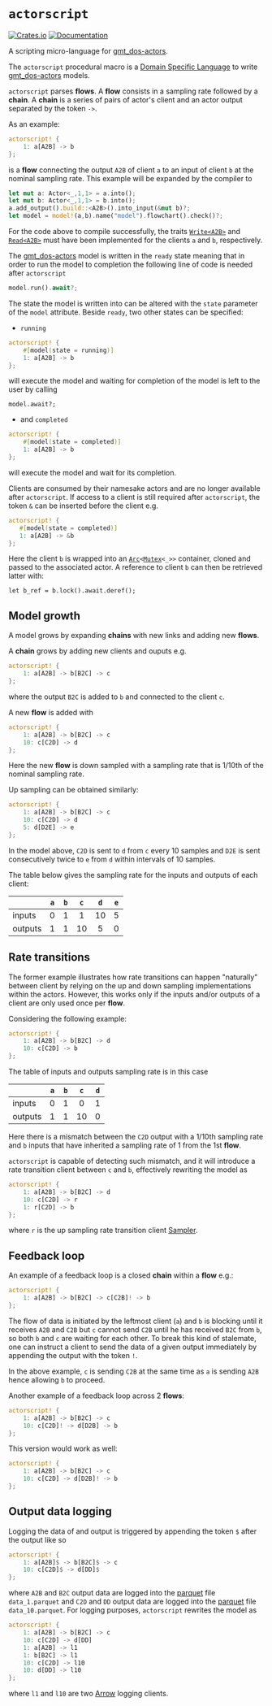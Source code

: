 # `actorscript`

[![Crates.io](https://img.shields.io/crates/v/gmt_dos-actors_dsl.svg)](https://crates.io/crates/gmt_dos-actors_dsl)
[![Documentation](https://docs.rs/gmt_dos-actors_dsl/badge.svg)](https://docs.rs/gmt_dos-actors_dsl/)

A scripting micro-language for [gmt_dos-actors].

The `actorscript` procedural macro is a [Domain Specific Language] to write [gmt_dos-actors] models.

`actorscript` parses **flows**.
A **flow** consists in a sampling rate followed by a **chain**.
A **chain** is a series of pairs of actor's client and an actor output separated by the token `->`.

As an example:
```rust
actorscript! {
    1: a[A2B] -> b
};
```
is a **flow** connecting the output `A2B` of client `a` to an input of client `b` at the nominal sampling rate.
This example will be expanded by the compiler to
```rust
let mut a: Actor<_,1,1> = a.into();
let mut b: Actor<_,1,1> = b.into();
a.add_output().build::<A2B>().into_input(&mut b)?;
let model = model!(a,b).name("model").flowchart().check()?;
```
For the code above to compile successfully, the traits [`Write<A2B>`] and [`Read<A2B>`]
must have been implemented for the clients `a` and `b`, respectively.

The [gmt_dos-actors] model is written in the `ready` state meaning that in order to run the model to completion
the following line of code is needed after `actorscript`
```rust
model.run().await?;
```
The state the model is written into can be altered with the `state` parameter of the `model` attribute.
Beside `ready`, two other states can be specified:
 * `running`
```rust
actorscript! {
    #[model(state = running)]
    1: a[A2B] -> b
};
```
will execute the model and waiting for completion of the model is left to the user by calling
```
model.await?;
```
  * and `completed`
```rust
actorscript! {
    #[model(state = completed)]
    1: a[A2B] -> b
};
```
will execute the model and wait for its completion.

Clients are consumed by their namesake actors and are no longer available after `actorscript`.
If access to a client is still required after `actorscript`, the token `&` can be inserted before the client e.g.
 ```rust
actorscript! {
    #[model(state = completed)]
    1: a[A2B] -> &b
};
```
Here the client `b` is wrapped into an [`Arc`]`<`[`Mutex`]`<_>>` container, cloned and passed to the associated actor.
A reference to client `b` can then be retrieved latter with:
```
let b_ref = b.lock().await.deref();
```

## Model growth

A model grows by expanding **chains** with new links and adding new **flows**.

A **chain** grows by adding new clients and ouputs e.g.
```rust
actorscript! {
    1: a[A2B] -> b[B2C] -> c
};
```
where the output `B2C` is added to `b` and connected to the client `c`.

A new **flow** is added with
```rust
actorscript! {
    1: a[A2B] -> b[B2C] -> c
    10: c[C2D] -> d
};
```
Here the new **flow**  is down sampled with a sampling rate that is 1/10th of the nominal sampling rate.

Up sampling can be obtained similarly:
```rust
actorscript! {
    1: a[A2B] -> b[B2C] -> c
    10: c[C2D] -> d
    5: d[D2E] -> e
};
```
In the model above, `C2D` is sent to `d` from `c` every 10 samples
and `D2E` is sent consecutively twice to `e` from `d` within intervals of 10 samples.

The table below gives the sampling rate for the inputs and outputs of each client:

|        | `a` | `b` | `c` | `d` | `e` |
|--------|:---:|:---:|:---:|:---:|:---:|
| inputs | 0   | 1   | 1   | 10  | 5   |
| outputs| 1   | 1   | 10  | 5   | 0   |

## Rate transitions

The former example illustrates how rate transitions can happen "naturally" between client by
relying on the up and down sampling implementations within the actors.
However, this works only if the inputs and/or outputs of a client are only used once per **flow**.

Considering the following example:
```rust
actorscript! {
    1: a[A2B] -> b[B2C] -> d
    10: c[C2D] -> b
};
```
The table of inputs and outputs sampling rate is in this case

|        | `a` | `b` | `c` | `d` |
|--------|:---:|:---:|:---:|:---:|
| inputs | 0   | 1   | 0   | 1   |
| outputs| 1   | 1   | 10  | 0   |

Here there is a mismatch between the `C2D` output with a 1/10th sampling rate
and `b` inputs that have inherited a sampling rate of 1 from the 1st **flow**.

`actorscript` is capable of detecting such mismatch, and it will introduce a rate transition client
between `c` and `b`, effectively rewriting the model as
```rust
actorscript! {
    1: a[A2B] -> b[B2C] -> d
    10: c[C2D] -> r
    1: r[C2D] -> b
};
```
where `r` is the up sampling rate transition client [Sampler].

## Feedback loop

An example of a feedback loop is a closed **chain** within a **flow** e.g.:
```rust
actorscript! {
    1: a[A2B] -> b[B2C] -> c[C2B]! -> b
};
```
The flow of data is initiated by the leftmost client (`a`)
and `b` is blocking until it receives `A2B` and `C2B` but `c` cannot send `C2B` until he has received `B2C` from `b`,
so both `b` and `c` are waiting for each other.
To break this kind of stalemate, one can instruct a client to send the data of a given output immediately by appending
the output with the token `!`.

In the above example, `c` is sending `C2B` at the same time as `a` is sending `A2B` hence allowing `b` to proceed.

Another example of a feedback loop across 2 **flows**:
```rust
actorscript! {
    1: a[A2B] -> b[B2C] -> c
    10: c[C2D]! -> d[D2B] -> b 
};
```
This version would work as well:
```rust
actorscript! {
    1: a[A2B] -> b[B2C] -> c
    10: c[C2D] -> d[D2B]! -> b 
};
```

## Output data logging

Logging the data of and output is triggered by appending the token `$` after the output like so

```rust
actorscript! {
    1: a[A2B]$ -> b[B2C]$ -> c
    10: c[C2D]$ -> d[DD]$
};
```
where `A2B` and `B2C` output data are logged into the [parquet] file `data_1.parquet` and
`C2D` and `DD` output data are logged into the [parquet] file `data_10.parquet`.
For logging purposes, `actorscript` rewrites the model as 
```rust
actorscript! {
    1: a[A2B] -> b[B2C] -> c
    10: c[C2D] -> d[DD]
    1: a[A2B] -> l1
    1: b[B2C] -> l1
    10: c[C2D] -> l10
    10: d[DD] -> l10
};
```
where `l1` and `l10` are two [Arrow] logging clients.

[gmt_dos-actors]: https://docs.rs/gmt_dos-actors
[Domain Specific Language]: https://en.wikipedia.org/wiki/Domain-specific_language
[`Write<A2B>`]: https://docs.rs/gmt_dos-clients/latest/gmt_dos_clients/interface/trait.Write.html
[`Read<A2B>`]: https://docs.rs/gmt_dos-clients/latest/gmt_dos_clients/interface/trait.Read.html
[`Arc`]: https://doc.rust-lang.org/std/sync/struct.Arc.html
[`Mutex`]: https://docs.rs/tokio/latest/tokio/sync/struct.Mutex.html#
[Sampler]: https://docs.rs/gmt_dos-clients/latest/gmt_dos_clients/struct.Sampler.html
[parquet]: https://parquet.apache.org/
[Arrow]: https://docs.rs/gmt_dos-clients_arrow/latest/gmt_dos_clients_arrow/
